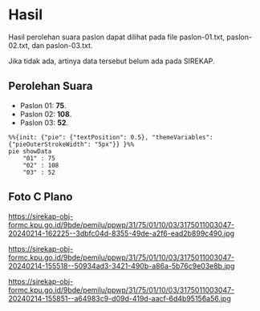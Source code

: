 # Hasil

Hasil perolehan suara paslon dapat dilihat pada file paslon-01.txt, paslon-02.txt, dan paslon-03.txt.

Jika tidak ada, artinya data tersebut belum ada pada SIREKAP.

## Perolehan Suara

 * Paslon 01: **75**.
 * Paslon 02: **108**.
 * Paslon 03: **52**.

```mermaid
%%{init: {"pie": {"textPosition": 0.5}, "themeVariables": {"pieOuterStrokeWidth": "5px"}} }%%
pie showData
    "01" : 75
    "02" : 108
    "03" : 52
```
## Foto C Plano

https://sirekap-obj-formc.kpu.go.id/9bde/pemilu/ppwp/31/75/01/10/03/3175011003047-20240214-162225--3dbfc04d-8355-49de-a2f6-ead2b899c490.jpg

https://sirekap-obj-formc.kpu.go.id/9bde/pemilu/ppwp/31/75/01/10/03/3175011003047-20240214-155518--50934ad3-3421-490b-a86a-5b76c9e03e8b.jpg

https://sirekap-obj-formc.kpu.go.id/9bde/pemilu/ppwp/31/75/01/10/03/3175011003047-20240214-155851--a64983c9-d09d-419d-aacf-6d4b95156a56.jpg
